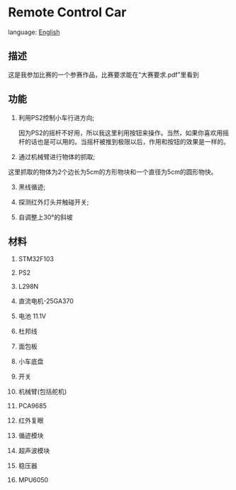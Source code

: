 Remote Control Car
===
language: [English](https://github.com/yuukidach/Remote-Control-Car/blob/master/README.en.md)

## 描述
这是我参加比赛的一个参赛作品，比赛要求能在“大赛要求.pdf”里看到

## 功能
1. 利用PS2控制小车行进方向;
	
	因为PS2的摇杆不好用，所以我这里利用按钮来操作。当然，如果你喜欢用摇杆的话也是可以用的。当摇杆被推到极限以后，作用和按钮的效果是一样的。

2. 通过机械臂进行物体的抓取;
  
  这里抓取的物体为2个边长为5cm的方形物块和一个直径为5cm的圆形物快。

3. 黑线循迹;

4. 探测红外灯头并触碰开关;

5. 自调整上30°的斜坡

## 材料
1. STM32F103 

2. PS2

3. L298N

4. 直流电机-25GA370

5. 电池 11.1V

6. 杜邦线

7. 面包板

8. 小车底盘

9. 开关

10. 机械臂(包括舵机)

11. PCA9685

12. 红外复眼

13. 循迹模块

14. 超声波模块

15. 稳压器

16. MPU6050
